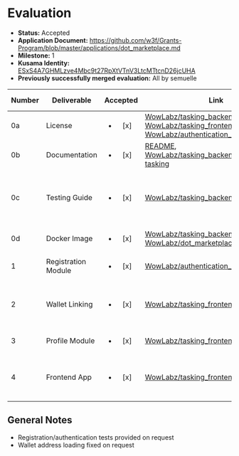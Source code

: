 # Evaluation

- **Status:** Accepted
- **Application Document:** https://github.com/w3f/Grants-Program/blob/master/applications/dot_marketplace.md
- **Milestone:** 1
- **Kusama Identity:** [ESxS4A7GHMLzve4Mbc9t27RpXtVTnV3LtcMTtcnD26jcUHA](https://polkascan.io/pre/kusama/account/ESxS4A7GHMLzve4Mbc9t27RpXtVTnV3LtcMTtcnD26jcUHA)
- **Previously successfully merged evaluation:** All by semuelle

| Number | Deliverable | Accepted | Link | Evaluation Notes |
| ------ | ----------- | :------: | ---- |----------------- |
| 0a | License | <ul><li>[x] </li></ul> | [WowLabz/tasking_backend](https://github.com/WowLabz/tasking_backend/blob/e52bbd4111f5b3846085f31b2fea0985c19a07c9/LICENSE), [WowLabz/tasking_frontend](https://github.com/WowLabz/tasking_frontend/blob/f98f866f757ed3b5cd7cdd6b1778212302c4e054/LICENSE), [WowLabz/authentication_service](https://github.com/WowLabz/authentication_service/blob/999596426257267dc9e54ee47ec84a77278c42e9/LICENSE) | Apache 2.0 |
| 0b | Documentation | <ul><li>[x] </li></ul> | [README](https://github.com/WowLabz/tasking_backend/blob/e52bbd4111f5b3846085f31b2fea0985c19a07c9/README.md), [WowLabz/tasking_backend/pallets/pallet-tasking](https://github.com/WowLabz/tasking_backend/blob/e52bbd4111f5b3846085f31b2fea0985c19a07c9/pallets/pallet-tasking/taskingreadme.md) | — |
| 0c | Testing Guide | <ul><li>[x] </li></ul> | [WowLabz/tasking_backend](https://github.com/WowLabz/tasking_backend/blob/e52bbd4111f5b3846085f31b2fea0985c19a07c9/TestingGuide.md) | Unit tests, and thorough description of manual tests. |
| 0d | Docker Image | <ul><li>[x] </li></ul> | [WowLabz/tasking_backend](https://github.com/WowLabz/tasking_backend/blob/e52bbd4111f5b3846085f31b2fea0985c19a07c9/docker-compose.yml), [WowLabz/dot_marketplace_docker](https://github.com/WowLabz/dot_marketplace_docker/tree/65134e3e27ce9377fb1ed8d61558841c92c79ca4) | — |
| 1 | Registration Module | <ul><li>[x] </li></ul> | [WowLabz/authentication_service](https://github.com/WowLabz/authentication_service/blob/379e8271cfa50ce758e572b5d70d8162bcb34d3f/src/controller/user_controller.rs#L13-L45) | see [General Notes](#general-notes) |
| 2 | Wallet Linking | <ul><li>[x] </li></ul> | [WowLabz/tasking_frontend](https://github.com/WowLabz/tasking_frontend/blob/d8a8a6fd4c2efe844c15fafc4026e7568a51e209/src/Components/CryptoWallet/CryptoWallet.js) | Math wallet, Guarda wallet, polkadotjs. |
| 3 | Profile Module | <ul><li>[x] </li></ul> | [WowLabz/tasking_frontend](https://github.com/WowLabz/tasking_frontend/tree/4528077c562db5541386cf6bfba2216c527aeeb5/src/View/Modules/Authorization) | — |
| 4 | Frontend App | <ul><li>[x] </li></ul> | [WowLabz/tasking_frontend](https://github.com/WowLabz/tasking_frontend/tree/d8a8a6fd4c2efe844c15fafc4026e7568a51e209) | based on substrate-front-end-template |


## General Notes

- Registration/authentication tests provided on request
- Wallet address loading fixed on request

